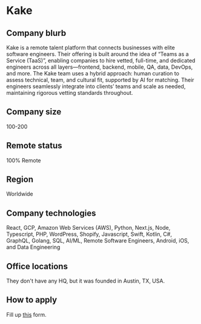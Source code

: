 # Kake

## Company blurb

Kake is a remote talent platform that connects businesses with elite software engineers. Their offering is built around the idea of “Teams as a Service (TaaS)”, enabling companies to hire vetted, full-time, and dedicated engineers across all layers—frontend, backend, mobile, QA, data, DevOps, and more. The Kake team uses a hybrid approach: human curation to assess technical, team, and cultural fit, supported by AI for matching. Their engineers seamlessly integrate into clients’ teams and scale as needed, maintaining rigorous vetting standards throughout.

## Company size

100-200

## Remote status

100% Remote

## Region

Worldwide

## Company technologies

React, GCP, Amazon Web Services (AWS), Python, Next.js, Node, Typescript, PHP, WordPress, Shopify, Javascript, Swift, Kotlin, C#, GraphQL, Golang, SQL, AI/ML, Remote Software Engineers, Android, iOS, and Data Engineering

## Office locations

They don't have any HQ, but it was founded in Austin, TX, USA.

## How to apply

Fill up [this](https://kake.co/jobs/) form.
